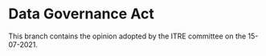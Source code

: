 # Data Governance Act 

This branch contains the opinion adopted by the ITRE committee on the 15-07-2021. 
